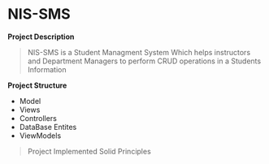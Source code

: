 # NIS-SMS
**Project Description**
> NIS-SMS is a Student Managment System Which helps instructors and Department Managers to perform CRUD operations in a Students Information
> 
**Project Structure**
- Model
- Views
- Controllers
- DataBase Entites
- ViewModels

> Project Implemented Solid Principles

